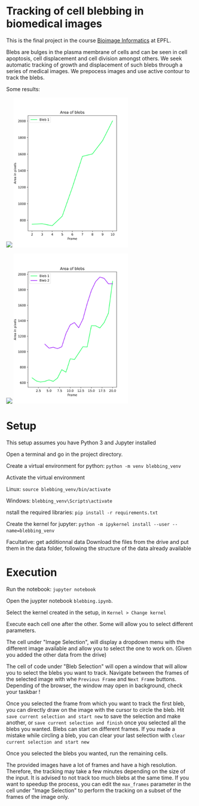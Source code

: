 # Tracking of cell blebbing in biomedical images
This is the final project in the course [Bioimage Informatics](https://edu.epfl.ch/coursebook/en/bioimage-informatics-BIO-410) at EPFL. 

Blebs are bulges in the plasma membrane of cells and can be seen in cell apoptosis, cell displacement and cell division amongst others. We seek automatic tracking of growth and displacement of such blebs through a series of medical images. We prepocess images and use active contour to track the blebs.

Some results:
<p float="left">
  <img src="media/blebs.gif" height="400" />
  <img src="media/bleb_area.png" height="400" /> 
</p>
<p float="left">
  <img src="media/blebs_2.gif" height="400" />
  <img src="media/bleb_area_2.png" height="400" /> 
</p>

# Setup
This setup assumes you have Python 3 and Jupyter installed

Open a terminal and go in the project directory.

Create a virtual environment for python:
`python -m venv blebbing_venv`

Activate the virtual environment

Linux:
`source blebbing_venv/bin/activate`

Windows:
`blebbing_venv\Scripts\activate`

nstall the required libraries:
`pip install -r requirements.txt`

Create the kernel for jupyter:
`python -m ipykernel install --user --name=blebbing_venv`


Facultative: get additionnal data
Download the files from the drive and put them in the data folder,
following the structure of the data already available

# Execution

Run the notebook:
`jupyter notebook`

Open the juypter notebook `blebbing.ipynb`.

Select the kernel created in the setup, in `Kernel > Change kernel`

Execute each cell one after the other. Some will allow you to select 
different parameters.

The cell under "Image Selection", will display a dropdown menu
 with the different image available and allow you to select the
 one to work on. (Given you added the other data from the drive)

The cell of code under "Bleb Selection" will open a window that will allow 
you to select the blebs you want to track. Navigate between the frames of
the selected image with whe `Previous Frame` and `Next Frame` buttons.
Depending of the browser, the window may open in background, check your taskbar !

Once you selected the frame from which you want to track the first bleb,
you can directly draw on the image with the cursor to circle the bleb.
Hit `save current selection and start new` to save the selection and 
make another, or `save current selection and finish` once you selected
all the blebs you wanted. Blebs can start on different frames.
If you made a mistake while circling a bleb, you can clear your last
selection with `clear current selection and start new`

Once you selected the blebs you wanted, run the remaining cells.

The provided images have a lot of frames and have a high resolution. Therefore,
the tracking may take a few minutes depending on the size of the input. It is
advised to not track too much blebs at the same time.
If you want to speedup the process, you can edit the `max_frames` parameter
in the cell under "Image Selection" to perform the tracking on a subset of the
frames of the image only.
